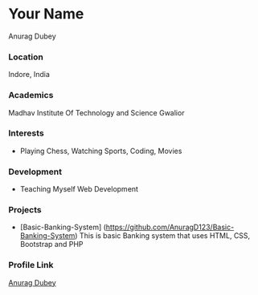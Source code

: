 # Your Name
Anurag Dubey
### Location

Indore, India

### Academics

Madhav Institute Of Technology and Science Gwalior

### Interests

- Playing Chess, Watching Sports, Coding, Movies

### Development

- Teaching Myself Web Development 

### Projects

- [Basic-Banking-System] (https://github.com/AnuragD123/Basic-Banking-System) This is basic Banking system that uses HTML, CSS, Bootstrap and PHP

### Profile Link

[Anurag Dubey]( https://github.com/AnuragD123 )
